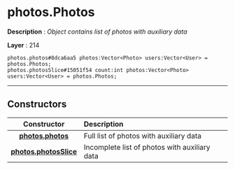 # photos.Photos

**Description** : *Object contains list of photos with auxiliary data*

**Layer** : 214

```tl
photos.photos#8dca6aa5 photos:Vector<Photo> users:Vector<User> = photos.Photos;
photos.photosSlice#15051f54 count:int photos:Vector<Photo> users:Vector<User> = photos.Photos;
```

---

## Constructors

| Constructor | Description |
| :---: | :--- |
| [**photos.photos**](constructor/photos.photos) | Full list of photos with auxiliary data |
| [**photos.photosSlice**](constructor/photos.photosSlice) | Incomplete list of photos with auxiliary data |